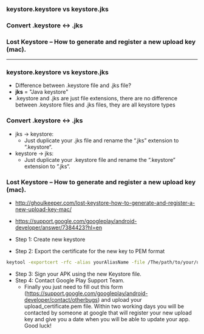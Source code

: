 
### keystore.keystore vs keystore.jks 
### Convert .keystore <-> .jks 
### Lost Keystore – How to generate and register a new upload key (mac).
------------------------------

### keystore.keystore vs keystore.jks 

* Difference between .keystore file and .jks file?
* **jks** = "Java keystore"
* .keystore and .jks are just file extensions, there are no difference between .keystore files and .jks files, they are all keystore types

### Convert .keystore <-> .jks 

* jks -> keystore:
  * Just duplicate your .jks file and rename the “.jks” extension to “.keystore“.
* keystore -> jks:
  * Just duplicate your .keystore file and rename the “.keystore” extension to “.jks“.

### Lost Keystore – How to generate and register a new upload key (mac).

* http://ghoulkeeper.com/lost-keystore-how-to-generate-and-register-a-new-upload-key-mac/
* https://support.google.com/googleplay/android-developer/answer/7384423?hl=en

* Step 1: Create new keystore
* Step 2: Export the certificate for the new key to PEM format

```sh
keytool -exportcert -rfc -alias yourAliasName -file /The/path/to/your/upload_cert.pem -keystore /The/path/to/your/keystore.jks
```

* Step 3: Sign your APK using the new Keystore file.
* Step 4: Contact Google Play Support Team.
  * Finally you just need to fill out this form (https://support.google.com/googleplay/android-developer/contact/otherbugs) and upload your upload_certificate.pem file. Within two working days you will be contacted by someone at google that will register your new upload key and give you a date when you will be able to update your app. Good luck!
